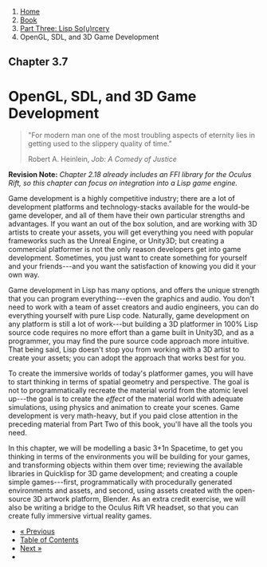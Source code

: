 <ol class="breadcrumb">
  <li><a href="/">Home</a></li>
  <li><a href="/book/">Book</a></li>
  <li><a href="/book/3-0-0-overview/">Part Three: Lisp So(u)rcery</a></li>
  <li class="active">OpenGL, SDL, and 3D Game Development</li>
</ol>

## Chapter 3.7

# OpenGL, SDL, and 3D Game Development

> "For modern man one of the most troubling aspects of eternity lies in getting used to the slippery quality of time."
> <footer>Robert A. Heinlein, <em>Job: A Comedy of Justice</em></footer>

**Revision Note:** *Chapter 2.18 already includes an FFI library for the Oculus Rift, so this chapter can focus on integration into a Lisp game engine.*

Game development is a highly competitive industry; there are a lot of development platforms and technology-stacks available for the would-be game developer, and all of them have their own particular strengths and advantages.  If you want an out of the box solution, and are working with 3D artists to create your assets, you will get everything you need with popular frameworks such as the Unreal Engine, or Unity3D; but creating a commercial platformer is not the only reason developers get into game development.  Sometimes, you just want to create something for yourself and your friends---and you want the satisfaction of knowing you did it your own way.

Game development in Lisp has many options, and offers the unique strength that you can program everything---even the graphics and audio.  You don't need to work with a team of asset creators and audio engineers, you can do everything yourself with pure Lisp code.  Naturally, game development on any platform is still a lot of work---but building a 3D platformer in 100% Lisp source code requires no more effort than a game built in Unity3D, and as a programmer, you may find the pure source code approach more intuitive.  That being said, Lisp doesn't stop you from working with a 3D artist to create your assets; you can adopt the approach that works best for you.

To create the immersive worlds of today's platformer games, you will have to start thinking in terms of spatial geometry and perspective.  The goal is not to programmatically recreate the material world from the atomic level up---the goal is to create the *effect* of the material world with adequate simulations, using physics and animation to create your scenes.  Game development is very math-heavy, but if you paid close attention in the preceding material from Part Two of this book, you'll have all the tools you need.

In this chapter, we will be modelling a basic 3+1n Spacetime, to get you thinking in terms of the environments you will be building for your games, and transforming objects within them over time; reviewing the available libraries in Quicklisp for 3D game development; and creating a couple simple games---first, programmatically with procedurally generated environments and assets, and second, using assets created with the open-source 3D artwork platform, Blender.  As an extra credit exercise, we will also be writing a bridge to the Oculus Rift VR headset, so that you can create fully immersive virtual reality games.

<ul class="pager">
  <li class="previous"><a href="/book/3-06-0-graphics/">&laquo; Previous</a></li>
  <li><a href="/book/">Table of Contents</a></li>
  <li class="next"><a href="/book/3-08-0-audio/">Next &raquo;</a><li>
</ul>
